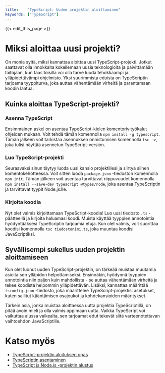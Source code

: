 ```yaml
---
title:    "TypeScript: Uuden projektin aloittaminen"
keywords: ["TypeScript"]
---
```


{{< edit_this_page >}}

# Miksi aloittaa uusi projekti?

On monia syitä, miksi kannattaa aloittaa uusi TypeScript-projekti. Jotkut saattavat olla innokkaita kokeilemaan uusia teknologioita ja päivittämään taitojaan, kun taas toisilla voi olla tarve luoda tehokkaampi ja ylläpidettävämpi ohjelmisto. Yksi suurimmista eduista on TypeScriptin tarjoama tyyppiturva, joka auttaa vähentämään virheitä ja parantamaan koodin laatua.

## Kuinka aloittaa TypeScript-projekti?

### Asenna TypeScript

Ensimmäinen askel on asentaa TypeScript-kielen komentorivityökalut ohjeiden mukaan. Voit tehdä tämän komennolla ```npm install -g typescript```. Tämän jälkeen voit tarkistaa asennuksen onnistumisen komennolla ```tsc -v```, joka tulisi näyttää asennetun TypeScript-version.

### Luo TypeScript-projekti

Seuraavaksi sinun täytyy luoda uusi kansio projektillesi ja siirtyä siihen komentokehotteessa. Voit sitten luoda ```package.json``` -tiedoston komennolla ```npm init```. Tämän jälkeen voit asentaa tarvittavat riippuvuudet komennolla ```npm install --save-dev typescript @types/node```, joka asentaa TypeScriptin ja tarvittavat tyypit Node.js:lle.

### Kirjoita koodia

Nyt olet valmis kirjoittamaan TypeScript-koodia! Luo uusi tiedosto ```.ts``` -päätteellä ja kirjoita haluamasi koodi. Muista käyttää tyyppien annotointia hyödyntääksesi TypeScriptin tarjoamia etuja. Kun olet valmis, voit suorittaa koodisi komennolla ```tsc tiedostonimi.ts```, joka muuntaa koodisi JavaScriptiksi.

## Syvällisempi sukellus uuden projektin aloittamiseen

Kun olet luonut uuden TypeScript-projektin, on tärkeää muistaa muutamia asioita sen ylläpidon helpottamiseksi. Ensinnäkin, hyödynnä tyyppien annotointia niin paljon kuin mahdollista - se auttaa vähentämään virheitä ja tekee koodista helpommin ylläpidettävän. Lisäksi, kannattaa määrittää ```tsconfig.json``` -tiedosto, joka määrittelee TypeScript-projektisi asetukset, kuten sallitut kääntämisen osajoukot ja kohdekansioiden määritykset.

Tärkein asia, jonka muistaa aloittaessa uutta projektia TypeScriptillä, on pitää avoin mieli ja olla valmis oppimaan uutta. Vaikka TypeScript voi vaikuttaa alussa vaikealta, sen tarjoamat edut tekevät siitä varteenotettavan vaihtoehdon JavaScriptille.

# Katso myös

- [TypeScript-projektin aloituksen opas](https://www.typescriptlang.org/docs/handbook/typescript-in-5-minutes.html)
- [TypeScriptin asentaminen](https://www.typescriptlang.org/download)
- [TypeScript ja Node.js -projektin alustus](https://dev.to/aurelkurtula/getting-started-with-typescript-in-nodejs-1kbb)